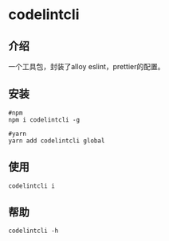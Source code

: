 # codelintcli
## 介绍
一个工具包，封装了alloy eslint，prettier的配置。
## 安装
```
#npm 
npm i codelintcli -g

#yarn
yarn add codelintcli global
```
## 使用
```
codelintcli i
```
## 帮助
```
codelintcli -h
```

